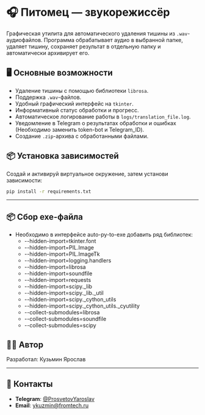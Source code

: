 # 🎧 Питомец — звукорежиссёр

Графическая утилита для автоматического удаления тишины из `.wav`-аудиофайлов. Программа обрабатывает аудио в выбранной папке, удаляет тишину, сохраняет результат в отдельную папку и автоматически архивирует его.

## 🖥 Основные возможности

- Удаление тишины с помощью библиотеки `librosa`.
- Поддержка `.wav`-файлов.
- Удобный графический интерфейс на `tkinter`.
- Информативный статус обработки и прогресс.
- Автоматическое логирование работы в `logs/translation_file.log`.
- Уведомление в Telegram о результатах обработки и ошибках (Необходимо заменить token-bot и Telegram_ID).
- Создание `.zip`-архива с обработанными файлами.

## 📦 Установка зависимостей

Создай и активируй виртуальное окружение, затем установи зависимости:

```bash
pip install -r requirements.txt
```
---

## 📦 Сбор exe-файла
- Необходимо в интерфейсе auto-py-to-exe добавить ряд библиотек:
   - --hidden-import=tkinter.font
   - --hidden-import=PIL.Image
   - --hidden-import=PIL.ImageTk
   - --hidden-import=logging.handlers
   - --hidden-import=librosa
   - --hidden-import=soundfile
   - --hidden-import=requests
   - --hidden-import=scipy._lib
   - --hidden-import=scipy._lib._util
   - --hidden-import=scipy._cython_utils
   - --hidden-import=scipy._cython_utils._cyutility
   - --collect-submodules=librosa
   - --collect-submodules=soundfile
   - --collect-submodules=scipy

## 👨‍💻 Автор

Разработал: Кузьмин Ярослав

---

## 📧 Контакты

- **Telegram**: [@ProsvetovYaroslav](https://t.me/ProsvetovYaroslav)
- **Email**: [ykuzmin@fromtech.ru](mailto:ykuzmin@fromtech.ru)
